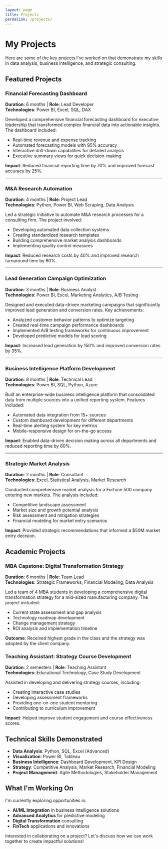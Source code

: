 ```yaml
---
layout: page
title: Projects
permalink: /projects/
---
```


# My Projects

Here are some of the key projects I've worked on that demonstrate my skills in data analysis, business intelligence, and strategic consulting.

## Featured Projects

### Financial Forecasting Dashboard
**Duration**: 6 months | **Role**: Lead Developer  
**Technologies**: Power BI, Excel, SQL, DAX

Developed a comprehensive financial forecasting dashboard for executive leadership that transformed complex financial data into actionable insights. The dashboard included:
- Real-time revenue and expense tracking
- Automated forecasting models with 95% accuracy
- Interactive drill-down capabilities for detailed analysis
- Executive summary views for quick decision-making

**Impact**: Reduced financial reporting time by 70% and improved forecast accuracy by 25%.

---

### M&A Research Automation
**Duration**: 4 months | **Role**: Project Lead  
**Technologies**: Python, Power BI, Web Scraping, Data Analysis

Led a strategic initiative to automate M&A research processes for a consulting firm. The project involved:
- Developing automated data collection systems
- Creating standardized research templates
- Building comprehensive market analysis dashboards
- Implementing quality control measures

**Impact**: Reduced research costs by 40% and improved research turnaround time by 60%.

---

### Lead Generation Campaign Optimization
**Duration**: 3 months | **Role**: Business Analyst  
**Technologies**: Power BI, Excel, Marketing Analytics, A/B Testing

Designed and executed data-driven marketing campaigns that significantly improved lead generation and conversion rates. Key achievements:
- Analyzed customer behavior patterns to optimize targeting
- Created real-time campaign performance dashboards
- Implemented A/B testing frameworks for continuous improvement
- Developed predictive models for lead scoring

**Impact**: Increased lead generation by 150% and improved conversion rates by 35%.

---

### Business Intelligence Platform Development
**Duration**: 8 months | **Role**: Technical Lead  
**Technologies**: Power BI, SQL, Python, Azure

Built an enterprise-wide business intelligence platform that consolidated data from multiple sources into a unified reporting system. Features included:
- Automated data integration from 15+ sources
- Custom dashboard development for different departments
- Real-time alerting system for key metrics
- Mobile-responsive design for on-the-go access

**Impact**: Enabled data-driven decision making across all departments and reduced reporting time by 80%.

---

### Strategic Market Analysis
**Duration**: 2 months | **Role**: Consultant  
**Technologies**: Excel, Statistical Analysis, Market Research

Conducted comprehensive market analysis for a Fortune 500 company entering new markets. The analysis included:
- Competitive landscape assessment
- Market size and growth potential analysis
- Risk assessment and mitigation strategies
- Financial modeling for market entry scenarios

**Impact**: Provided strategic recommendations that informed a $50M market entry decision.

## Academic Projects

### MBA Capstone: Digital Transformation Strategy
**Duration**: 6 months | **Role**: Team Lead  
**Technologies**: Strategic Frameworks, Financial Modeling, Data Analysis

Led a team of 4 MBA students in developing a comprehensive digital transformation strategy for a mid-sized manufacturing company. The project included:
- Current state assessment and gap analysis
- Technology roadmap development
- Change management strategy
- ROI analysis and implementation timeline

**Outcome**: Received highest grade in the class and the strategy was adopted by the client company.

### Teaching Assistant: Strategy Course Development
**Duration**: 2 semesters | **Role**: Teaching Assistant  
**Technologies**: Educational Technology, Case Study Development

Assisted in developing and delivering strategy courses, including:
- Creating interactive case studies
- Developing assessment frameworks
- Providing one-on-one student mentoring
- Contributing to curriculum improvement

**Impact**: Helped improve student engagement and course effectiveness scores.

## Technical Skills Demonstrated

- **Data Analysis**: Python, SQL, Excel (Advanced)
- **Visualization**: Power BI, Tableau
- **Business Intelligence**: Dashboard Development, KPI Design
- **Strategy**: Competitive Analysis, Market Research, Financial Modeling
- **Project Management**: Agile Methodologies, Stakeholder Management

## What I'm Working On

I'm currently exploring opportunities in:
- **AI/ML Integration** in business intelligence solutions
- **Advanced Analytics** for predictive modeling
- **Digital Transformation** consulting
- **FinTech** applications and innovations

Interested in collaborating on a project? Let's discuss how we can work together to create impactful solutions!
